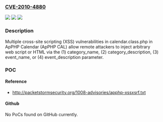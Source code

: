 ### [CVE-2010-4880](https://cve.mitre.org/cgi-bin/cvename.cgi?name=CVE-2010-4880)
![](https://img.shields.io/static/v1?label=Product&message=n%2Fa&color=blue)
![](https://img.shields.io/static/v1?label=Version&message=n%2Fa&color=blue)
![](https://img.shields.io/static/v1?label=Vulnerability&message=n%2Fa&color=brighgreen)

### Description

Multiple cross-site scripting (XSS) vulnerabilities in calendar.class.php in ApPHP Calendar (ApPHP CAL) allow remote attackers to inject arbitrary web script or HTML via the (1) category_name, (2) category_description, (3) event_name, or (4) event_description parameter.

### POC

#### Reference
- http://packetstormsecurity.org/1008-advisories/apphp-xssxsrf.txt

#### Github
No PoCs found on GitHub currently.

